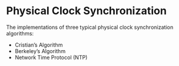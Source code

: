 # Physical Clock Synchronization

The implementations of three typical physical clock synchronization algorithms:

- Cristian’s Algorithm
- Berkeley’s Algorithm
- Network Time Protocol (NTP)
